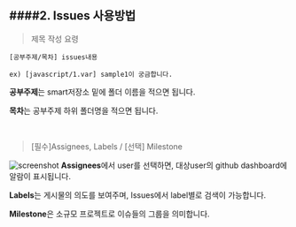####2. Issues 사용방법
---

> 제목 작성 요령

```
[공부주제/목차] issues내용

ex) [javascript/1.var] sample1이 궁금합니다. 
```
**공부주제**는 smart저장소 밑에 폴더 이름을 적으면 됩니다.

**목차**는 공부주제 하위 폴더명을 적으면 됩니다.

<br>

> [필수]Assignees, Labels / [선택] Milestone

![screenshot](https://cloud.githubusercontent.com/assets/9654829/21534334/b3116a68-cda8-11e6-8f6a-70453eb04c97.png)
**Assignees**에서 user를 선택하면, 대상user의 github dashboard에 알람이 표시됩니다.

**Labels**는 게시물의 의도를 보여주며, Issues에서 label별로 검색이 가능합니다.

**Milestone**은 소규모 프로젝트로 이슈들의 그룹을 의미합니다.
<br><br>